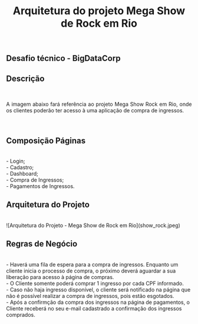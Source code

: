 <h1 align="center" font-family="pattaya">Arquitetura do projeto Mega Show de Rock em Rio</h1><br>
<h2 font-family="pattaya">Desafio técnico - BigDataCorp</h2>

<h2 font-family="pattaya">Descrição</h2><br>
<p font-family="robotto" font-size="16px" line-height="34px" align="justify">
A imagem abaixo fará referência ao projeto Mega Show Rock em Rio, onde os clientes poderão ter acesso à uma aplicação de compra de ingressos.
</p><br>

<h2 font-family="pattaya">Composição Páginas</h2><br>
- Login; <br>
- Cadastro; <br>
- Dashboard; <br>
- Compra de Ingressos; <br>
- Pagamentos de Ingressos. 

<h2 font-family="pattaya">Arquitetura do Projeto</h2><br>
![Arquitetura do Projeto - Mega Show de Rock em Rio](show_rock.jpeg)

<h2 font-family="pattaya">Regras de Negócio</h2><br>
- Haverá uma fila de espera para a compra de ingressos. Enquanto um cliente inicia o processo de compra, o próximo deverá aguardar a sua liberação para acesso à página de compras.<br>
- O Cliente somente poderá comprar 1 ingresso por cada CPF informado.<br>
- Caso não haja ingresso disponível, o cliente será notificado na página que não é possível realizar a compra de ingressos, pois estão esgotados.<br>
- Após a confirmção da compra dos ingressos na página de pagamentos, o Cliente receberá no seu e-mail cadastrado a confirmação dos ingressos comprados.<br>
